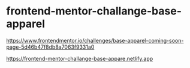 # frontend-mentor-challange-base-apparel
https://www.frontendmentor.io/challenges/base-apparel-coming-soon-page-5d46b47f8db8a7063f9331a0

https://frontend-mentor-challange-base-appare.netlify.app
